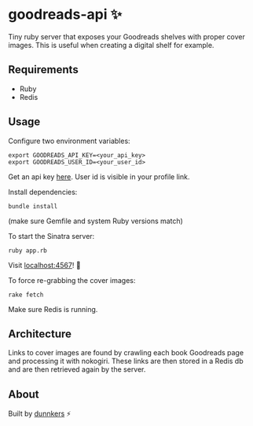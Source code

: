 # goodreads-api ✨

Tiny ruby server that exposes your Goodreads shelves with proper cover images. This is useful when creating a digital shelf for example.

## Requirements

- Ruby
- Redis

## Usage

Configure two environment variables:

```shell
export GOODREADS_API_KEY=<your_api_key>
export GOODREADS_USER_ID=<your_user_id>
```
Get an api key [here](https://www.goodreads.com/api/keys). User id is visible in your profile link.

Install dependencies:

```shell
bundle install
```

(make sure Gemfile and system Ruby versions match)

To start the Sinatra server:

```shell
ruby app.rb
```

Visit [localhost:4567](localhost:4567)! 💎

To force re-grabbing the cover images:

```shell
rake fetch
```

Make sure Redis is running.

## Architecture

Links to cover images are found by crawling each book Goodreads page and processing it with nokogiri. These links are then stored in a Redis db and are then retrieved again by the server.

## About

Built by [dunnkers](https://github.com/dunnkers) ⚡️